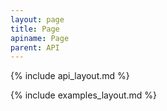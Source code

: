 ```yaml
---
layout: page
title: Page
apiname: Page
parent: API
---
```


{% include api_layout.md %}

{% include examples_layout.md %}
